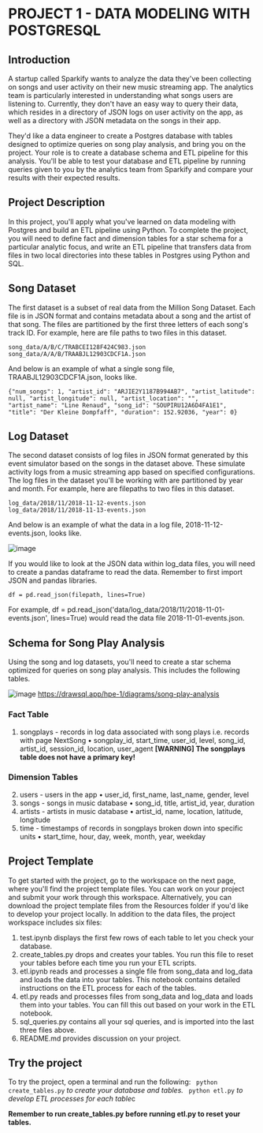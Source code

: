 # PROJECT 1 - DATA MODELING WITH POSTGRESQL 

## Introduction
A startup called Sparkify wants to analyze the data they've been collecting on songs and user activity on their new music streaming app. The analytics team is particularly interested in understanding what songs users are listening to. Currently, they don't have an easy way to query their data, which resides in a directory of JSON logs on user activity on the app, as well as a directory with JSON metadata on the songs in their app.

They'd like a data engineer to create a Postgres database with tables designed to optimize queries on song play analysis, and bring you on the project. Your role is to create a database schema and ETL pipeline for this analysis. You'll be able to test your database and ETL pipeline by running queries given to you by the analytics team from Sparkify and compare your results with their expected results.

## Project Description
In this project, you'll apply what you've learned on data modeling with Postgres and build an ETL pipeline using Python. To complete the project, you will need to define fact and dimension tables for a star schema for a particular analytic focus, and write an ETL pipeline that transfers data from files in two local directories into these tables in Postgres using Python and SQL.

## Song Dataset
The first dataset is a subset of real data from the Million Song Dataset. Each file is in JSON format and contains metadata about a song and the artist of that song. The files are partitioned by the first three letters of each song's track ID. For example, here are file paths to two files in this dataset.
```
song_data/A/B/C/TRABCEI128F424C983.json
song_data/A/A/B/TRAABJL12903CDCF1A.json
```
And below is an example of what a single song file, TRAABJL12903CDCF1A.json, looks like.
```
{"num_songs": 1, "artist_id": "ARJIE2Y1187B994AB7", "artist_latitude": null, "artist_longitude": null, "artist_location": "", 
"artist_name": "Line Renaud", "song_id": "SOUPIRU12A6D4FA1E1", "title": "Der Kleine Dompfaff", "duration": 152.92036, "year": 0}
```

## Log Dataset
The second dataset consists of log files in JSON format generated by this event simulator based on the songs in the dataset above. These simulate activity logs from a music streaming app based on specified configurations.
The log files in the dataset you'll be working with are partitioned by year and month. For example, here are filepaths to two files in this dataset.
```
log_data/2018/11/2018-11-12-events.json
log_data/2018/11/2018-11-13-events.json
```
And below is an example of what the data in a log file, 2018-11-12-events.json, looks like.

![image](https://user-images.githubusercontent.com/70199241/172784478-a2c568d5-640e-48a2-911e-d0fc41c2b517.png)

If you would like to look at the JSON data within log_data files, you will need to create a pandas dataframe to read the data. Remember to first import JSON and pandas libraries.
```
df = pd.read_json(filepath, lines=True)
```
For example, df = pd.read_json('data/log_data/2018/11/2018-11-01-events.json', lines=True) would read the data file 2018-11-01-events.json.

## Schema for Song Play Analysis
Using the song and log datasets, you'll need to create a star schema optimized for queries on song play analysis. This includes the following tables.

![image](https://user-images.githubusercontent.com/70199241/172801755-638918e0-ed5a-4607-80d4-08a2c0cb3d72.png)
https://drawsql.app/hpe-1/diagrams/song-play-analysis

### Fact Table
1. songplays - records in log data associated with song plays i.e. records with page NextSong
  • songplay_id, start_time, user_id, level, song_id, artist_id, session_id, location, user_agent
**[WARNING] The songplays table does not have a primary key!**  

### Dimension Tables
2. users - users in the app
  • user_id, first_name, last_name, gender, level
3. songs - songs in music database
  • song_id, title, artist_id, year, duration
4. artists - artists in music database
  • artist_id, name, location, latitude, longitude
5. time - timestamps of records in songplays broken down into specific units
  • start_time, hour, day, week, month, year, weekday
  
## Project Template
To get started with the project, go to the workspace on the next page, where you'll find the project template files. You can work on your project and submit your work through this workspace. 
Alternatively, you can download the project template files from the Resources folder if you'd like to develop your project locally.
In addition to the data files, the project workspace includes six files:
1. test.ipynb displays the first few rows of each table to let you check your database.
2. create_tables.py drops and creates your tables. You run this file to reset your tables before each time you run your ETL scripts.
3. etl.ipynb reads and processes a single file from song_data and log_data and loads the data into your tables. This notebook contains detailed instructions on the ETL process for each of the tables.
4. etl.py reads and processes files from song_data and log_data and loads them into your tables. You can fill this out based on your work in the ETL notebook.
5. sql_queries.py contains all your sql queries, and is imported into the last three files above.
6. README.md provides discussion on your project.

## Try the project
To try the project, open a terminal and run the following:
``` python create_tables.py``` *to create your database and tables.*
``` python etl.py``` *to develop ETL processes for each table*c

**Remember to run create_tables.py before running etl.py to reset your tables.**


